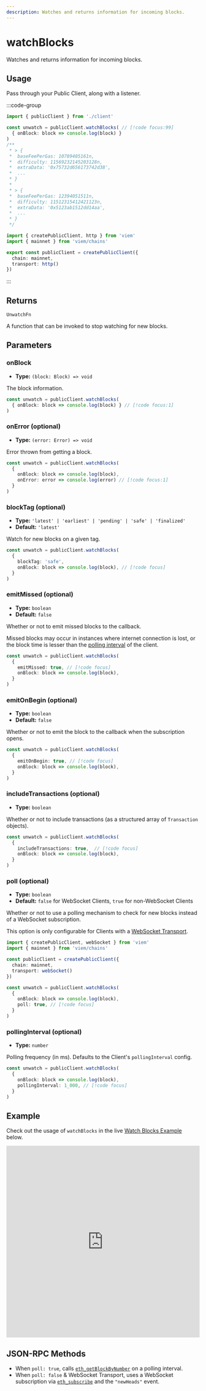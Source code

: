 ```yaml
---
description: Watches and returns information for incoming blocks.
---
```


# watchBlocks

Watches and returns information for incoming blocks.

## Usage

Pass through your Public Client, along with a listener.

:::code-group

```ts [example.ts]
import { publicClient } from './client'

const unwatch = publicClient.watchBlocks( // [!code focus:99]
  { onBlock: block => console.log(block) }
)
/**
 * > {
 *  baseFeePerGas: 10789405161n,
 *  difficulty: 11569232145203128n,
 *  extraData: '0x75732d656173742d38',
 *  ...
 * }
 * 
 * > {
 *  baseFeePerGas: 12394051511n,
 *  difficulty: 11512315412421123n,
 *  extraData: '0x5123ab1512dd14aa',
 *  ...
 * }
 */
```

```ts [client.ts]
import { createPublicClient, http } from 'viem'
import { mainnet } from 'viem/chains'

export const publicClient = createPublicClient({
  chain: mainnet,
  transport: http()
})
```

:::

## Returns

`UnwatchFn`

A function that can be invoked to stop watching for new blocks.

## Parameters

### onBlock

- **Type:** `(block: Block) => void`

The block information.

```ts
const unwatch = publicClient.watchBlocks(
  { onBlock: block => console.log(block) } // [!code focus:1]
)
```

### onError (optional)

- **Type:** `(error: Error) => void`

Error thrown from getting a block.

```ts
const unwatch = publicClient.watchBlocks(
  { 
    onBlock: block => console.log(block),
    onError: error => console.log(error) // [!code focus:1]
  }
)
```

### blockTag (optional)

- **Type:** `'latest' | 'earliest' | 'pending' | 'safe' | 'finalized'`
- **Default:** `'latest'`

Watch for new blocks on a given tag.

```ts
const unwatch = publicClient.watchBlocks(
  { 
    blockTag: 'safe',
    onBlock: block => console.log(block), // [!code focus]
  }
)
```

### emitMissed (optional)

- **Type:** `boolean`
- **Default:** `false`

Whether or not to emit missed blocks to the callback.

Missed blocks may occur in instances where internet connection is lost, or the block time is lesser than the [polling interval](/docs/clients/public#pollinginterval-optional) of the client.

```ts
const unwatch = publicClient.watchBlocks(
  { 
    emitMissed: true, // [!code focus]
    onBlock: block => console.log(block),
  }
)
```

### emitOnBegin (optional)

- **Type:** `boolean`
- **Default:** `false`

Whether or not to emit the block to the callback when the subscription opens.

```ts
const unwatch = publicClient.watchBlocks(
  { 
    emitOnBegin: true, // [!code focus]
    onBlock: block => console.log(block),
  }
)
```

### includeTransactions (optional)

- **Type:** `boolean`

Whether or not to include transactions (as a structured array of `Transaction` objects).

```ts
const unwatch = publicClient.watchBlocks(
  { 
    includeTransactions: true,  // [!code focus]
    onBlock: block => console.log(block),
  }
)
```

### poll (optional)

- **Type:** `boolean`
- **Default:** `false` for WebSocket Clients, `true` for non-WebSocket Clients

Whether or not to use a polling mechanism to check for new blocks instead of a WebSocket subscription.

This option is only configurable for Clients with a [WebSocket Transport](/docs/clients/transports/websocket).

```ts
import { createPublicClient, webSocket } from 'viem'
import { mainnet } from 'viem/chains'

const publicClient = createPublicClient({
  chain: mainnet,
  transport: webSocket()
})

const unwatch = publicClient.watchBlocks(
  { 
    onBlock: block => console.log(block),
    poll: true, // [!code focus]
  }
)
```

### pollingInterval (optional)

- **Type:** `number`

Polling frequency (in ms). Defaults to the Client's `pollingInterval` config.

```ts
const unwatch = publicClient.watchBlocks(
  { 
    onBlock: block => console.log(block),
    pollingInterval: 1_000, // [!code focus]
  }
)
```

## Example

Check out the usage of `watchBlocks` in the live [Watch Blocks Example](https://stackblitz.com/github/wevm/viem/tree/main/examples/blocks_watching-blocks) below.

<iframe frameBorder="0" width="100%" height="500px" src="https://stackblitz.com/github/wevm/viem/tree/main/examples/blocks_watching-blocks?embed=1&file=index.ts&hideNavigation=1&hideDevTools=true&terminalHeight=0&ctl=1"></iframe>

## JSON-RPC Methods

- When `poll: true`, calls [`eth_getBlockByNumber`](https://ethereum.org/en/developers/docs/apis/json-rpc/#eth_getBlockByNumber) on a polling interval.
- When `poll: false` & WebSocket Transport, uses a WebSocket subscription via [`eth_subscribe`](https://docs.alchemy.com/reference/eth-subscribe-polygon) and the `"newHeads"` event.
